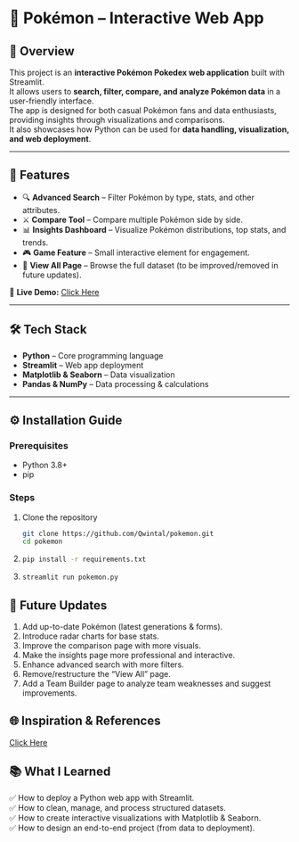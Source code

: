 # 🧾 Pokémon  – Interactive Web App

## 📌 Overview
This project is an **interactive Pokémon Pokedex web application** built with Streamlit.\
It allows users to **search, filter, compare, and analyze Pokémon data** in a user-friendly interface.\
The app is designed for both casual Pokémon fans and data enthusiasts, providing insights through visualizations and comparisons.\
It also showcases how Python can be used for **data handling, visualization, and web deployment**.

---

## 🚀 Features
- 🔍 **Advanced Search** – Filter Pokémon by type, stats, and other attributes.
- ⚔️ **Compare Tool** – Compare multiple Pokémon side by side.
- 📊 **Insights Dashboard** – Visualize Pokémon distributions, top stats, and trends.
- 🎮 **Game Feature** – Small interactive element for engagement.
- 📑 **View All Page** – Browse the full dataset (to be improved/removed in future updates).  

🔗 **Live Demo:** [Click Here](https://pokemon-pokedex.streamlit.app/)

---

## 🛠 Tech Stack
- **Python** – Core programming language
- **Streamlit** – Web app deployment
- **Matplotlib & Seaborn** – Data visualization
- **Pandas & NumPy** – Data processing & calculations  

---

## ⚙️ Installation Guide
### Prerequisites
- Python 3.8+
- pip

### Steps
1. Clone the repository  
   ```bash
   git clone https://github.com/Qwintal/pokemon.git
   cd pokemon
   ```
2. ``` bash
   pip install -r requirements.txt
   ```
3. ``` bash
   streamlit run pokemon.py
   ```

## 🔮 Future Updates
1. Add up-to-date Pokémon (latest generations & forms).
2. Introduce radar charts for base stats.
3. Improve the comparison page with more visuals.
4. Make the insights page more professional and interactive.
5. Enhance advanced search with more filters.
6. Remove/restructure the “View All” page.
7. Add a Team Builder page to analyze team weaknesses and suggest improvements.

## 🌐 Inspiration & References
[Click Here](https://pokemondb.net/)

## 📚 What I Learned
✅ How to deploy a Python web app with Streamlit.\
✅ How to clean, manage, and process structured datasets.\
✅ How to create interactive visualizations with Matplotlib & Seaborn.\
✅ How to design an end-to-end project (from data to deployment).

